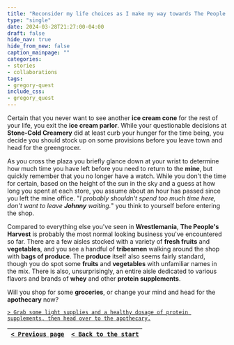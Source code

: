 ```yaml
---
title: "Reconsider my life choices as I make my way towards The People's Harvest."
type: "single"
date: 2024-03-28T21:27:00-04:00
draft: false
hide_nav: true
hide_from_new: false
caption_mainpage: ""
categories:
- stories
- collaborations
tags:
- gregory-quest
include_css:
- gregory_quest
---
```


Certain that you never want to see another **ice cream cone** for the rest of your life, you exit the **ice cream parlor**. While your questionable decisions at **Stone-Cold Creamery** did at least curb your hunger for the time being, you decide you should stock up on some provisions before you leave town and head for the greengrocer.

As you cross the plaza you briefly glance down at your wrist to determine how much time you have left before you need to return to the **mine**, but quickly remember that you no longer have a watch. While you don't the time for certain, based on the height of the sun in the sky and a guess at how long you spent at each store, you assume about an hour has passed since you left the mine office. "*I probably shouldn't spend too much time here, don't want to leave **Johnny** waiting.*" you think to yourself before entering the shop.

Compared to everything else you've seen in **Wrestlemania**, **The People's Harvest** is probably the most normal looking business you've encountered so far. There are a few aisles stocked with a variety of **fresh fruits** and **vegetables**, and you see a handful of **tribesmen** walking around the shop with **bags of produce**. The **produce** itself also seems fairly standard, though you do spot some **fruits** and **vegetables** with unfamiliar names in the mix. There is also, unsurprisingly, an entire aisle dedicated to various flavors and brands of **whey** and other **protein supplements**.

Will you shop for some **groceries**, or change your mind and head for the **apothecary** now?

[``> Grab some light supplies and a healthy dosage of protein supplements, then head over to the apothecary.``](../83)

|[``< Previous page``](../81)|[``< Back to the start``](../)|
|---|---|